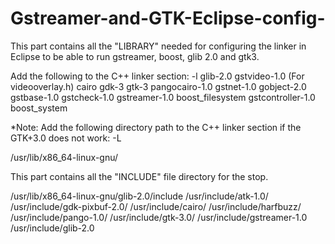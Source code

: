 # Gstreamer-and-GTK-Eclipse-config-

This part contains all the "LIBRARY" needed for configuring the linker in Eclipse to be able to run gstreamer, boost, glib 2.0 and gtk3.

Add the following to the C++ linker section: -l 
glib-2.0
gstvideo-1.0 (For videooverlay.h)
cairo
gdk-3
gtk-3
pangocairo-1.0
gstnet-1.0
gobject-2.0
gstbase-1.0
gstcheck-1.0
gstreamer-1.0
boost_filesystem
gstcontroller-1.0
boost_system

*Note: Add the following directory path to the C++ linker section if the GTK+3.0 does not work: -L

/usr/lib/x86_64-linux-gnu/

This part contains all the "INCLUDE" file directory for the stop.

/usr/lib/x86_64-linux-gnu/glib-2.0/include
/usr/include/atk-1.0/
/usr/include/gdk-pixbuf-2.0/
/usr/include/cairo/
/usr/include/harfbuzz/
/usr/include/pango-1.0/
/usr/include/gtk-3.0/
/usr/include/gstreamer-1.0
/usr/include/glib-2.0


